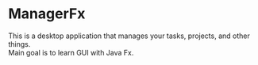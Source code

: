 <h1>ManagerFx</h1>
This is a desktop application that manages your tasks, projects, and other things.
</br>
Main goal is to learn GUI with Java Fx.
